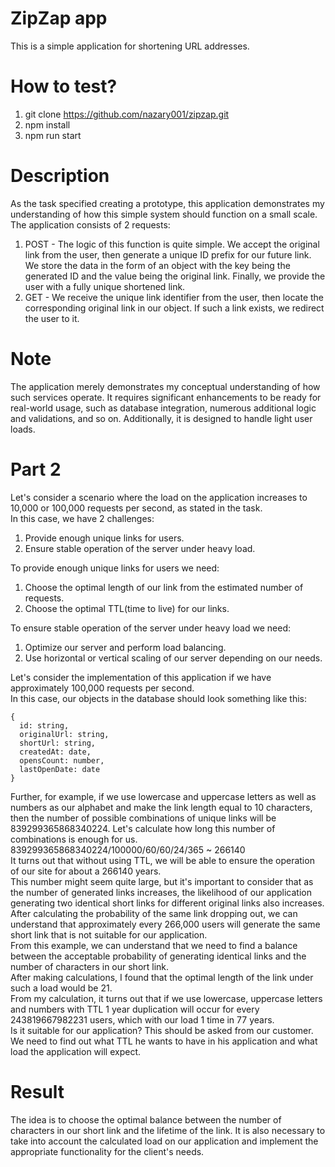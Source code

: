 # ZipZap app
This is a simple application for shortening URL addresses.
# How to test?
1) git clone https://github.com/nazary001/zipzap.git
2) npm install
3) npm run start
# Description
As the task specified creating a prototype, this application demonstrates my understanding of how this simple system should function on a small scale.  
The application consists of 2 requests:

1) POST - The logic of this function is quite simple. We accept the original link from the user, then generate a unique ID prefix for our future link. We store the data in the form of an object with the key being the generated ID and the value being the original link. Finally, we provide the user with a fully unique shortened link.  
2) GET - We receive the unique link identifier from the user, then locate the corresponding original link in our object. If such a link exists, we redirect the user to it.  

# Note  
The application merely demonstrates my conceptual understanding of how such services operate. It requires significant enhancements to be ready for real-world usage, such as database integration, numerous additional logic and validations, and so on. Additionally, it is designed to handle light user loads.

# Part 2  
Let's consider a scenario where the load on the application increases to 10,000 or 100,000 requests per second, as stated in the task.  
In this case, we have 2 challenges:  
1) Provide enough unique links for users.  
2) Ensure stable operation of the server under heavy load.  
  
To provide enough unique links for users we need:  
1) Choose the optimal length of our link from the estimated number of requests.
2) Choose the optimal TTL(time to live) for our links.

To ensure stable operation of the server under heavy load we need:  
1) Optimize our server and perform load balancing.
2) Use horizontal or vertical scaling of our server depending on our needs.

Let's consider the implementation of this application if we have approximately 100,000 requests per second.  
In this case, our objects in the database should look something like this:  
```
{  
  id: string,  
  originalUrl: string,  
  shortUrl: string,  
  createdAt: date,  
  opensCount: number,  
  lastOpenDate: date  
}
```
Further, for example, if we use lowercase and uppercase letters as well as numbers as our alphabet and make the link length equal to 10 characters, then the number of possible combinations of unique links will be 839299365868340224.
Let's calculate how long this number of combinations is enough for us.  
839299365868340224/100000/60/60/24/365 ~ 266140  
It turns out that without using TTL, we will be able to ensure the operation of our site for about a 266140 years.  
This number might seem quite large, but it's important to consider that as the number of generated links increases, the likelihood of our application generating two identical short links for different original links also increases.  
After calculating the probability of the same link dropping out, we can understand that approximately every 266,000 users will generate the same short link that is not suitable for our application.  
From this example, we can understand that we need to find a balance between the acceptable probability of generating identical links and the number of characters in our short link.  
After making calculations, I found that the optimal length of the link under such a load would be 21.  
From my calculation, it turns out that if we use lowercase, uppercase letters and numbers with TTL 1 year duplication will occur for every 243819667982231 users, which with our load 1 time in 77 years.  
Is it suitable for our application? This should be asked from our customer. We need to find out what TTL he wants to have in his application and what load the application will expect.  
# Result  
The idea is to choose the optimal balance between the number of characters in our short link and the lifetime of the link. It is also necessary to take into account the calculated load on our application and implement the appropriate functionality for the client's needs.






 




